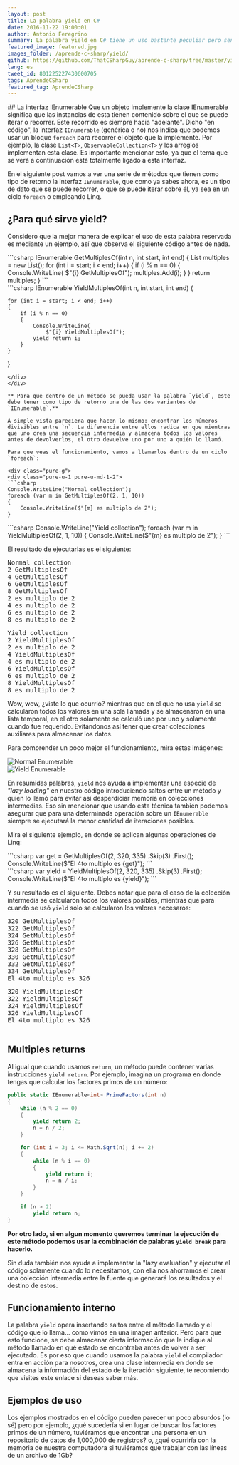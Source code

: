 ```yaml
---
layout: post
title: La palabra yield en C#
date: 2016-11-22 19:00:01
author: Antonio Feregrino
summary: La palabra yield en C# tiene un uso bastante peculiar pero sencillo de entender cuando se explica de la manera adecuada, básicamente te ayudará a mejorar la eficiencia de tus aplicaciones. En este post trato de explicar qué es y cómo funciona eso a través de ejemplos de código.
featured_image: featured.jpg
images_folder: /aprende-c-sharp/yield/
github: https://github.com/ThatCSharpGuy/aprende-c-sharp/tree/master/yield
lang: es
tweet_id: 801225227430600705
tags: AprendeCSharp
featured_tag: AprendeCSharp
---
```



## La interfaz IEnumerable
Que un objeto implemente la clase IEnumerable significa que las instancias de esta tienen contenido sobre el que se puede iterar o recorrer. Este recorrido es siempre hacia "adelante". Dicho "en código", la interfaz `IEnumerable` (genérica o no) nos indica que podemos usar un bloque `foreach` para recorrer el objeto que la implemente. Por ejemplo, la clase `List<T>`, `ObservableCollection<T>` y los arreglos implementan esta clase. Es importante mencionar esto, ya que el tema que se verá a continuación está totalmente ligado a esta interfaz.

En el siguiente post vamos a ver una serie de métodos que tienen como tipo de retorno la interfaz `IEnumerable`, que como ya sabes ahora, es un tipo de dato que se puede recorrer, o que se puede iterar sobre él, ya sea en un ciclo `foreach` o empleando Linq.

## ¿Para qué sirve yield?  
Considero que la mejor manera de explicar el uso de esta palabra reservada es mediante un ejemplo, así que observa el siguiente código antes de nada.  

<div class="pure-g">
<div class="pure-u-1 pure-u-md-1-2">
```csharp  
IEnumerable<int> GetMultiplesOf(int n, 
                                int start, 
                                int end)
{
    List<int> multiples = new List<int>();
    for (int i = start; i < end; i++)
    {
        if (i % n == 0)
        {
            Console.WriteLine(
                $"{i} GetMultiplesOf");
            multiples.Add(i);
        }
    }
    return multiples;
}
```  
</div> 
<div class="pure-u-1 pure-u-md-1-2">
```csharp  
IEnumerable<int> YieldMultiplesOf(int n, 
                                  int start, 
                                  int end)
{  

    for (int i = start; i < end; i++)
    {
        if (i % n == 0)
        {
            Console.WriteLine(
                $"{i} YieldMultiplesOf");
            yield return i;
        }
    }  

}
```  
</div>
</div> 

** Para que dentro de un método se pueda usar la palabra `yield`, este debe tener como tipo de retorno una de las dos variantes de `IEnumerable`.**  

A simple vista pareciera que hacen lo mismo: encontrar los números divisibles entre `n`. La diferencia entre ellos radica en que mientras que uno crea una secuencia intermedia y almacena todos los valores antes de devolverlos, el otro devuelve uno por uno a quién lo llamó.

Para que veas el funcionamiento, vamos a llamarlos dentro de un ciclo `foreach`:

<div class="pure-g">
<div class="pure-u-1 pure-u-md-1-2">
```csharp  
Console.WriteLine("Normal collection");
foreach (var m in GetMultiplesOf(2, 1, 10))
{
    Console.WriteLine($"{m} es multiplo de 2");
}
```  
</div>
<div class="pure-u-1 pure-u-md-1-2">
```csharp  
Console.WriteLine("Yield collection");
foreach (var m in YieldMultiplesOf(2, 1, 10))
{
    Console.WriteLine($"{m} es multiplo de 2");
}
```  
</div> 
</div>

El resultado de ejecutarlas es el siguiente:

<div class="pure-g">
<div class="pure-u-1 pure-u-md-1-2">
<pre>
Normal collection
2 GetMultiplesOf
4 GetMultiplesOf
6 GetMultiplesOf
8 GetMultiplesOf
2 es multiplo de 2
4 es multiplo de 2
6 es multiplo de 2
8 es multiplo de 2
</pre>
</div>
<div class="pure-u-1 pure-u-md-1-2">
<pre>
Yield collection
2 YieldMultiplesOf
2 es multiplo de 2
4 YieldMultiplesOf
4 es multiplo de 2
6 YieldMultiplesOf
6 es multiplo de 2
8 YieldMultiplesOf
8 es multiplo de 2
</pre>
</div> 
</div>  

Wow, wow, ¿viste lo que ocurrió? mientras que en el que no usa `yield` se calcularon todos los valores en una sola llamada y se almacenaron en una lista temporal, en el otro solamente se calculó uno por uno y solamente cuando fue requerido. Evitándonos así tener que crear colecciones auxiliares para almacenar los datos.  

Para comprender un poco mejor el funcionamiento, mira estas imágenes:

<div class="pure-g">
<div class="pure-u-1 pure-u-md-1-2">
<img src="https://thatcsharpguy.github.io/postimages/aprende-c-sharp/yield/get.png" title="Normal Enumerable" />
</div>
<div class="pure-u-1 pure-u-md-1-2">
<img src="https://thatcsharpguy.github.io/postimages/aprende-c-sharp/yield/yield.png" title="Yield Enumerable" />
</div>
</div>

En resumidas palabras, `yield` nos ayuda a implementar una especie de *"lazy loading"* en nuestro código introduciendo saltos entre un método y quien lo llamó para evitar así desperdiciar memoria en colecciones intermedias. Eso sin mencionar que usando esta técnica también podemos asegurar que para una determinada operación sobre un `IEnumerable` siempre se ejecutará la menor cantidad de iteraciones posibles.

Mira el siguiente ejemplo, en donde se aplican algunas operaciones de Linq:  

<div class="pure-g">
<div class="pure-u-1 pure-u-md-1-2">
```csharp  
var get = GetMultiplesOf(2, 320, 335)
            .Skip(3)
            .First();
Console.WriteLine($"El 4to multiplo es {get}");
```  
</div>
<div class="pure-u-1 pure-u-md-1-2">
```csharp  
var yield = YieldMultiplesOf(2, 320, 335)
                .Skip(3)
                .First();
Console.WriteLine($"El 4to multiplo es {yield}");
```  
</div>
</div>

Y su resultado es el siguiente. Debes notar que para el caso de la colección intermedia se calcularon todos los valores posibles, mientras que para cuando se usó `yield` solo se calcularon los valores necesaros:

<div class="pure-g">
<div class="pure-u-1 pure-u-md-1-2">
<pre>
320 GetMultiplesOf
322 GetMultiplesOf
324 GetMultiplesOf
326 GetMultiplesOf
328 GetMultiplesOf
330 GetMultiplesOf
332 GetMultiplesOf
334 GetMultiplesOf
El 4to multiplo es 326
</pre>
</div>
<div class="pure-u-1 pure-u-md-1-2">
<pre>
320 YieldMultiplesOf
322 YieldMultiplesOf
324 YieldMultiplesOf
326 YieldMultiplesOf
El 4to multiplo es 326




</pre>
</div> 
</div>  

## Multiples returns

Al igual que cuando usamos `return`, un método puede contener varias instrucciones `yield return`. Por ejemplo, imagina un programa en donde tengas que calcular los factores primos de un número:

```csharp  
public static IEnumerable<int> PrimeFactors(int n)
{
    while (n % 2 == 0)
    {
        yield return 2;
        n = n / 2;
    }

    for (int i = 3; i <= Math.Sqrt(n); i += 2)
    {
        while (n % i == 0)
        {
            yield return i;
            n = n / i;
        }
    }

    if (n > 2)
        yield return n;
}
```  


**Por otro lado, si en algun momento queremos terminar la ejecución de este método podemos usar la combinación de palabras `yield break` para hacerlo.**

Sin duda también nos ayuda a implementar la "lazy evaluation" y ejecutar el código solamente cuando lo necesitamos, con ella nos ahorramos el crear una colección intermedia entre la fuente que generará los resultados y el destino de estos.


## Funcionamiento interno   
La palabra `yield` opera insertando saltos entre el método llamado y el código que lo llama... como vimos en una imagen anterior. Pero para que esto funcione, se debe almacenar cierta información que le indique al método llamado  en qué estado se encontraba antes de volver a ser ejecutado. Es por eso que cuando usamos la palabra `yield` el compilador entra en acción para nosotros, crea una clase intermedia en donde se almacena la información del estado de la iteración siguiente, te recomiendo que visites este enlace si deseas saber más.

## Ejemplos de uso  
Los ejemplos mostrados en el código pueden parecer un poco absurdos (lo sé) pero por ejemplo, ¿qué sucedería si en lugar de buscar los factores primos de un número, tuviéramos que encontrar una persona en un repositorio de datos de 1,000,000 de registros? o, ¿qué ocurriría con la memoria de nuestra computadora si tuviéramos que trabajar con las líneas de un archivo de 1Gb?
